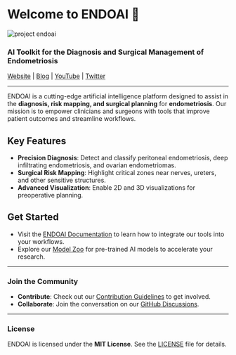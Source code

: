 # Welcome to ENDOAI 👋  

![project endoai](https://github.com/Project-ENDOAI/.github/blob/main/images/endoi_banner.png)


### **AI Toolkit for the Diagnosis and Surgical Management of Endometriosis**

[Website](https://your-organization.github.io/ENDOAI/) | [Blog](https://your-organization.github.io/ENDOAI/blog/) | [YouTube](https://www.youtube.com/@ENDOAI) | [Twitter](https://twitter.com/ENDOAI)

---

ENDOAI is a cutting-edge artificial intelligence platform designed to assist in the **diagnosis, risk mapping, and surgical planning** for **endometriosis**. Our mission is to empower clinicians and surgeons with tools that improve patient outcomes and streamline workflows.

## **Key Features**
- **Precision Diagnosis**: Detect and classify peritoneal endometriosis, deep infiltrating endometriosis, and ovarian endometriomas.
- **Surgical Risk Mapping**: Highlight critical zones near nerves, ureters, and other sensitive structures.
- **Advanced Visualization**: Enable 2D and 3D visualizations for preoperative planning.

## **Get Started**
- Visit the [ENDOAI Documentation](https://your-organization.github.io/ENDOAI/docs/) to learn how to integrate our tools into your workflows.
- Explore our [Model Zoo](https://github.com/your-organization/model-zoo) for pre-trained AI models to accelerate your research.

---

### **Join the Community**
- **Contribute**: Check out our [Contribution Guidelines](https://github.com/your-organization/ENDOAI/blob/main/CONTRIBUTING.md) to get involved.
- **Collaborate**: Join the conversation on our [GitHub Discussions](https://github.com/your-organization/ENDOAI/discussions).

---

### **License**
ENDOAI is licensed under the **MIT License**. See the [LICENSE](LICENSE) file for details.
